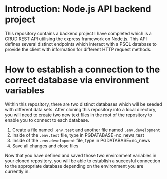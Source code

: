 # Introduction: Node.js API backend project

This repository contains a backend project I have completed which is a CRUD REST API utilising the express framework on Node.js. This API defines several distinct endpoints which interact with a PSQL database to provide the client with information for different HTTP request methods.

# How to establish a connection to the correct database via environment variables

Within this repository, there are two distinct databases which will be seeded with different data sets. After cloning this repository into a local directory, you will need to create two new text files in the root of the repository to enable you to connect to each database.

1) Create a file named `.env.test` and another file named `.env.development`
2) Inside of the `.env.test` file, type in PGDATABASE=nc_news_test
3) Inside of the `.env.development` file, type in PGDATABASE=nc_news
4) Save all changes and close files

Now that you have defined and saved those two environment variables in your cloned repository, you will be able to establish a succesful connection to the appropriate database depending on the environment you are currently in.